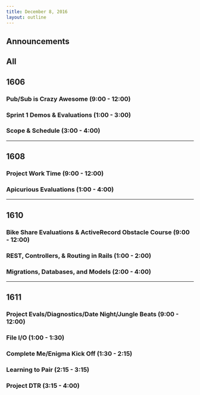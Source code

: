 ```yaml
---
title: December 8, 2016
layout: outline
---
```



## Announcements


## All

## 1606

### Pub/Sub is Crazy Awesome (9:00 - 12:00)

### Sprint 1 Demos & Evaluations (1:00 - 3:00)

### Scope & Schedule (3:00 - 4:00)

***

## 1608

### Project Work Time (9:00 - 12:00) 

### Apicurious Evaluations (1:00 - 4:00)

***

## 1610

### Bike Share Evaluations & ActiveRecord Obstacle Course (9:00 - 12:00)

### REST, Controllers, & Routing in Rails (1:00 - 2:00)

### Migrations, Databases, and Models (2:00 - 4:00)

***

## 1611

### Project Evals/Diagnostics/Date Night/Jungle Beats (9:00 - 12:00)

### File I/O (1:00 - 1:30)

### Complete Me/Enigma Kick Off (1:30 - 2:15)

### Learning to Pair (2:15 - 3:15)

### Project DTR (3:15 - 4:00)
